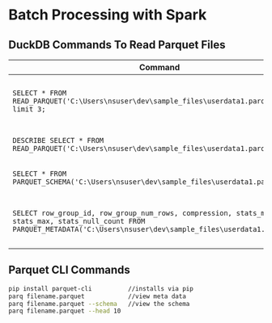 # Batch Processing with Spark

## DuckDB Commands To Read Parquet Files

| Command | Description |
|---------|-------------|
| `SELECT * FROM READ_PARQUET('C:\Users\nsuser\dev\sample_files\userdata1.parquet') limit 3;` | Read parquet data using SQL queries |
| `DESCRIBE SELECT * FROM READ_PARQUET('C:\Users\nsuser\dev\sample_files\userdata1.parquet');` | Read Parquet Schema |
| `SELECT * FROM PARQUET_SCHEMA('C:\Users\nsuser\dev\sample_files\userdata1.parquet');` | Read Parquet Schema |
| `SELECT row_group_id, row_group_num_rows, compression, stats_min, stats_max, stats_null_count FROM PARQUET_METADATA('C:\Users\nsuser\dev\sample_files\userdata1.parquet');` | Read Parquet metadata and statistics |

## Parquet CLI Commands

```sh
pip install parquet-cli          //installs via pip
parq filename.parquet            //view meta data
parq filename.parquet --schema   //view the schema
parq filename.parquet --head 10 
```
